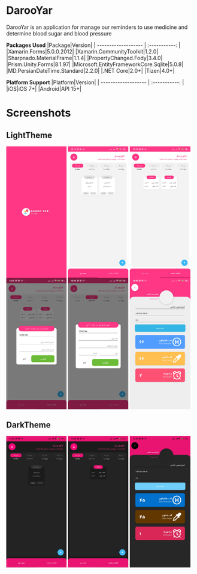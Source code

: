# DarooYar
DarooYar is an application for manage our reminders to use medicine and determine blood sugar and blood pressure

**Packages Used**
|Package|Version|
| ------------------- | :-----------: |
|Xamarin.Forms|5.0.0.2012|
|Xamarin.CommunityToolkit|1.2.0|
|Sharpnado.MaterialFrame|1.1.4|
|PropertyChanged.Fody|3.4.0|
|Prism.Unity.Forms|8.1.97|
|Microsoft.EntityFrameworkCore.Sqlite|5.0.8|
|MD.PersianDateTime.Standard|2.2.0|
|.NET Core|2.0+|
|Tizen|4.0+|

**Platform Support**
|Platform|Version|
| ------------------- | :-----------: |
|iOS|iOS 7+|
|Android|API 15+|

# Screenshots

## LightTheme
<img align = "center" src="screenshots/Light-Splash.jpg" width=32%> <img align = "center" src="screenshots/Light-Reminder.jpg" width=32%> <img align = "center" src="screenshots/Light-Test.jpg" width=32%>
<img align = "center" src="screenshots/Light-TestDialog.jpg" width=32%> <img align = "center" src="screenshots/Ligth-ReminderDialog.jpg" width=32%> <img align = "center" src="screenshots/Light-Profile.jpg" width=32%>

## DarkTheme
<img align = "center" src="screenshots/Dark-Reminders.jpg" width=32%> <img align = "center" src="screenshots/Dark-Tests.jpg" width=32%> <img align = "center" src="screenshots/Dark-Profile.jpg" width=32%>
